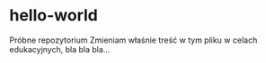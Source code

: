 # hello-world
Próbne repozytorium
Zmieniam właśnie treść w tym pliku w celach edukacyjnych, bla bla bla...
